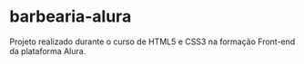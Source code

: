 # barbearia-alura

Projeto realizado durante o curso de HTML5 e CSS3 na formação Front-end da plataforma Alura. 
